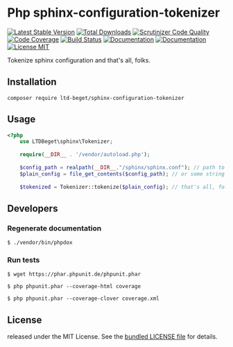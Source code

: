 # Php sphinx-configuration-tokenizer

[![Latest Stable Version](https://poser.pugx.org/ltd-beget/sphinx-configuration-tokenizer/version)](https://packagist.org/packages/ltd-beget/sphinx-configuration-tokenizer) 
[![Total Downloads](https://poser.pugx.org/ltd-beget/sphinx-configuration-tokenizer/downloads)](https://packagist.org/packages/ltd-beget/sphinx-configuration-tokenizer)
[![Scrutinizer Code Quality](https://scrutinizer-ci.com/g/LTD-Beget/sphinx-configuration-tokenizer/badges/quality-score.png?b=master)](https://scrutinizer-ci.com/g/LTD-Beget/sphinx-configuration-tokenizer/?branch=master)
[![Code Coverage](https://scrutinizer-ci.com/g/LTD-Beget/sphinx-configuration-tokenizer/badges/coverage.png?b=master)](https://scrutinizer-ci.com/g/LTD-Beget/sphinx-configuration-tokenizer/?branch=master)
[![Build Status](https://scrutinizer-ci.com/g/LTD-Beget/sphinx-configuration-tokenizer/badges/build.png?b=master)](https://scrutinizer-ci.com/g/LTD-Beget/sphinx-configuration-tokenizer/build-status/master)
[![Documentation](https://img.shields.io/badge/code-documented-brightgreen.svg)](http://ltd-beget.github.io/sphinx-configuration-tokenizer/documentation/html/index.html)
[![Documentation](https://img.shields.io/badge/code-coverage-brightgreen.svg)](http://ltd-beget.github.io/sphinx-configuration-tokenizer/coverage/index.html)
[![License MIT](http://img.shields.io/badge/license-MIT-blue.svg?style=flat)](https://github.com/LTD-Beget/sphinx-configuration-tokenizer/blob/master/LICENSE)


Tokenize sphinx configuration and that's all, folks.

## Installation

```shell
composer require ltd-beget/sphinx-configuration-tokenizer
```

## Usage
```php
<?php
    use LTDBeget\sphinx\Tokenizer;
    
    require(__DIR__ . '/vendor/autoload.php');
    
    $config_path = realpath(__DIR__."/sphinx/sphinx.conf"); // path to your sphinx conf
    $plain_config = file_get_contents($config_path); // or some string with sphinx conf
    
    $tokenized = Tokenizer::tokenize($plain_config); // that's all, folks. All is done =)

```
## Developers
### Regenerate documentation
```shell
$ ./vendor/bin/phpdox
```

### Run tests

```shell
$ wget https://phar.phpunit.de/phpunit.phar
```

```shell
$ php phpunit.phar --coverage-html coverage
```

```shell
$ php phpunit.phar --coverage-clover coverage.xml
```

## License
released under the MIT License.
See the [bundled LICENSE file](LICENSE) for details.
